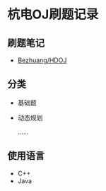 # 杭电OJ刷题记录

## 刷题笔记

- [Bezhuang/HDOJ](https://www.zhuangzhihao.top/%E6%9D%AD%E7%94%B5OJ%E6%B0%B4%E9%A2%98%E8%AE%B0%E5%BD%95/)

## 分类

- 基础题

- 动态规划

  ......

## 使用语言

- C++
- Java